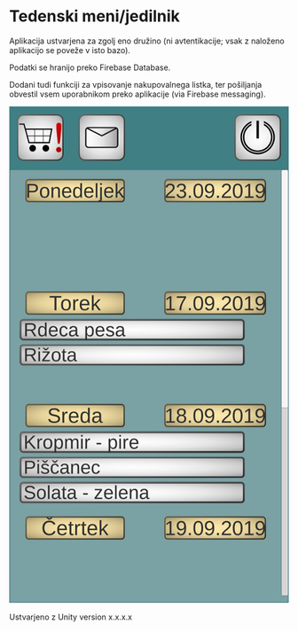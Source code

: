 # Tedenski meni/jedilnik

Aplikacija ustvarjena za zgolj eno družino (ni avtentikacije; vsak z naloženo aplikacijo se poveže v isto bazo).

Podatki se hranijo preko Firebase Database.

Dodani tudi funkciji za vpisovanje nakupovalnega listka, ter pošiljanja obvestil vsem uporabnikom preko aplikacije (via Firebase messaging).

<img src="https://raw.githubusercontent.com/KrHo129/Jedilnik-weekly_menu-Unity-App/master/Screenshot demo.png" alt="example_image"/>

Ustvarjeno z Unity version x.x.x.x
